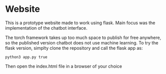 # Website

This is a prototype website made to work using flask. Main focus was the implementation of the chatbot interface.

The torch framework takes up too much space to publish for free anywhere, so the published version chatbot does not use machine learning. To try the flask version, simplty clone the repository and call the flask app as:

```
python3 app.py true
```

Then open the index.html file in a browser of your choice
